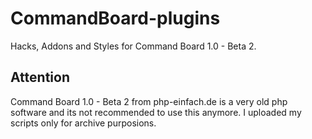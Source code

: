 # CommandBoard-plugins
Hacks, Addons and Styles for Command Board 1.0 - Beta 2.

## Attention
Command Board 1.0 - Beta 2 from php-einfach.de is a very old php software and its not recommended to use this anymore. I uploaded my scripts only for archive purposions.
